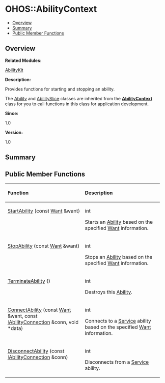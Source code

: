 # OHOS::AbilityContext<a name="ZH-CN_TOPIC_0000001054879544"></a>

-   [Overview](#section1121371199165632)
-   [Summary](#section1151626780165632)
-   [Public Member Functions](#pub-methods)

## **Overview**<a name="section1121371199165632"></a>

**Related Modules:**

[AbilityKit](AbilityKit.md)

**Description:**

Provides functions for starting and stopping an ability. 

The  [Ability](OHOS-Ability.md)  and  [AbilitySlice](OHOS-AbilitySlice.md)  classes are inherited from the  **[AbilityContext](OHOS-AbilityContext.md)**  class for you to call functions in this class for application development.

**Since:**

1.0

**Version:**

1.0

## **Summary**<a name="section1151626780165632"></a>

## Public Member Functions<a name="pub-methods"></a>

<a name="table2056669821165632"></a>
<table><thead align="left"><tr id="row136206013165632"><th class="cellrowborder" valign="top" width="50%" id="mcps1.1.3.1.1"><p id="p398063038165632"><a name="p398063038165632"></a><a name="p398063038165632"></a>Function</p>
</th>
<th class="cellrowborder" valign="top" width="50%" id="mcps1.1.3.1.2"><p id="p557567191165632"><a name="p557567191165632"></a><a name="p557567191165632"></a>Description</p>
</th>
</tr>
</thead>
<tbody><tr id="row188135132165632"><td class="cellrowborder" valign="top" width="50%" headers="mcps1.1.3.1.1 "><p id="p862895169165632"><a name="p862895169165632"></a><a name="p862895169165632"></a><a href="AbilityKit.md#gab11d708d5eaa1eca54828fa88625681a">StartAbility</a> (const <a href="Want.md">Want</a> &amp;want)</p>
</td>
<td class="cellrowborder" valign="top" width="50%" headers="mcps1.1.3.1.2 "><p id="p2072984447165632"><a name="p2072984447165632"></a><a name="p2072984447165632"></a>int </p>
<p id="p1611052058165632"><a name="p1611052058165632"></a><a name="p1611052058165632"></a>Starts an <a href="OHOS-Ability.md">Ability</a> based on the specified <a href="Want.md">Want</a> information. </p>
</td>
</tr>
<tr id="row1660570312165632"><td class="cellrowborder" valign="top" width="50%" headers="mcps1.1.3.1.1 "><p id="p1574364103165632"><a name="p1574364103165632"></a><a name="p1574364103165632"></a><a href="AbilityKit.md#gadc670d5f6df0d485ee3062b70b3ffe99">StopAbility</a> (const <a href="Want.md">Want</a> &amp;want)</p>
</td>
<td class="cellrowborder" valign="top" width="50%" headers="mcps1.1.3.1.2 "><p id="p1634895917165632"><a name="p1634895917165632"></a><a name="p1634895917165632"></a>int </p>
<p id="p2116443184165632"><a name="p2116443184165632"></a><a name="p2116443184165632"></a>Stops an <a href="OHOS-Ability.md">Ability</a> based on the specified <a href="Want.md">Want</a> information. </p>
</td>
</tr>
<tr id="row2123531463165632"><td class="cellrowborder" valign="top" width="50%" headers="mcps1.1.3.1.1 "><p id="p1664794884165632"><a name="p1664794884165632"></a><a name="p1664794884165632"></a><a href="AbilityKit.md#gac4a36f03c60fcbeca3b47192ccab1d24">TerminateAbility</a> ()</p>
</td>
<td class="cellrowborder" valign="top" width="50%" headers="mcps1.1.3.1.2 "><p id="p1378946686165632"><a name="p1378946686165632"></a><a name="p1378946686165632"></a>int </p>
<p id="p1583175602165632"><a name="p1583175602165632"></a><a name="p1583175602165632"></a>Destroys this <a href="OHOS-Ability.md">Ability</a>. </p>
</td>
</tr>
<tr id="row968651441165632"><td class="cellrowborder" valign="top" width="50%" headers="mcps1.1.3.1.1 "><p id="p776384473165632"><a name="p776384473165632"></a><a name="p776384473165632"></a><a href="AbilityKit.md#ga4da460ac085a8da1c665f317fcde2ba1">ConnectAbility</a> (const <a href="Want.md">Want</a> &amp;want, const <a href="IAbilityConnection.md">IAbilityConnection</a> &amp;conn, void *data)</p>
</td>
<td class="cellrowborder" valign="top" width="50%" headers="mcps1.1.3.1.2 "><p id="p555862856165632"><a name="p555862856165632"></a><a name="p555862856165632"></a>int </p>
<p id="p454352201165632"><a name="p454352201165632"></a><a name="p454352201165632"></a>Connects to a <a href="Service.md">Service</a> ability based on the specified <a href="Want.md">Want</a> information. </p>
</td>
</tr>
<tr id="row269893962165632"><td class="cellrowborder" valign="top" width="50%" headers="mcps1.1.3.1.1 "><p id="p2091739115165632"><a name="p2091739115165632"></a><a name="p2091739115165632"></a><a href="AbilityKit.md#ga1d9023597a9889dbb4015565a10f3470">DisconnectAbility</a> (const <a href="IAbilityConnection.md">IAbilityConnection</a> &amp;conn)</p>
</td>
<td class="cellrowborder" valign="top" width="50%" headers="mcps1.1.3.1.2 "><p id="p1556958610165632"><a name="p1556958610165632"></a><a name="p1556958610165632"></a>int </p>
<p id="p172956318165632"><a name="p172956318165632"></a><a name="p172956318165632"></a>Disconnects from a <a href="Service.md">Service</a> ability. </p>
</td>
</tr>
</tbody>
</table>


